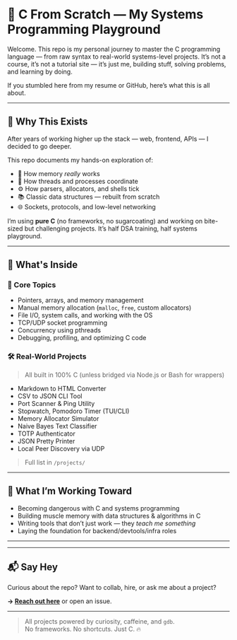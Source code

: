 # 🧠 C From Scratch — My Systems Programming Playground

Welcome. This repo is my personal journey to master the C programming language — from raw syntax to real-world systems-level projects. It’s not a course, it’s not a tutorial site — it’s just me, building stuff, solving problems, and learning by doing.

If you stumbled here from my resume or GitHub, here’s what this is all about.

---

## 🧭 Why This Exists

After years of working higher up the stack — web, frontend, APIs — I decided to go deeper.

This repo documents my hands-on exploration of:

- 💾 How memory *really* works
- 🧵 How threads and processes coordinate
- ⚙️ How parsers, allocators, and shells tick
- 📚 Classic data structures — rebuilt from scratch
- 🌐 Sockets, protocols, and low-level networking

I’m using **pure C** (no frameworks, no sugarcoating) and working on bite-sized but challenging projects. It’s half DSA training, half systems playground.

---

## 🔧 What's Inside

### 🧱 Core Topics

- Pointers, arrays, and memory management
- Manual memory allocation (`malloc`, `free`, custom allocators)
- File I/O, system calls, and working with the OS
- TCP/UDP socket programming
- Concurrency using pthreads
- Debugging, profiling, and optimizing C code

### 🛠️ Real-World Projects

> All built in 100% C (unless bridged via Node.js or Bash for wrappers)

- Markdown to HTML Converter  
- CSV to JSON CLI Tool  
- Port Scanner & Ping Utility  
- Stopwatch, Pomodoro Timer (TUI/CLI)  
- Memory Allocator Simulator  
- Naive Bayes Text Classifier  
- TOTP Authenticator  
- JSON Pretty Printer  
- Local Peer Discovery via UDP  

> Full list in `/projects/`

---

## 🧠 What I’m Working Toward

- Becoming dangerous with C and systems programming
- Building muscle memory with data structures & algorithms in C
- Writing tools that don’t just work — they *teach me something*
- Laying the foundation for backend/devtools/infra roles

---

---

## 📬 Say Hey

Curious about the repo? Want to collab, hire, or ask me about a project?

**→ [Reach out here](https://github.com/your-username)** or open an issue.

---

> All projects powered by curiosity, caffeine, and `gdb`.  
> No frameworks. No shortcuts. Just C. 🔥
